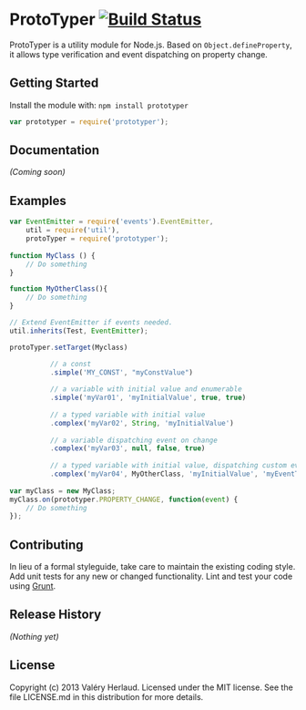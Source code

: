 # ProtoTyper [![Build Status](https://secure.travis-ci.org/operandom/prototyper.png?branch=master)](http://travis-ci.org/operandom/prototyper)
ProtoTyper is a utility module for Node.js. Based on `Object.defineProperty`, it allows type verification and event dispatching on property change.

## Getting Started
Install the module with: `npm install prototyper`

```javascript
var prototyper = require('prototyper');
```

## Documentation
_(Coming soon)_

## Examples
```javascript
var EventEmitter = require('events').EventEmitter,
	util = require('util'),
	protoTyper = require('prototyper');
	
function MyClass () {
	// Do something
}

function MyOtherClass(){
	// Do something
}

// Extend EventEmitter if events needed.
util.inherits(Test, EventEmitter);

protoTyper.setTarget(Myclass)

		  // a const
		  .simple('MY_CONST', "myConstValue")
		  
		  // a variable with initial value and enumerable
		  .simple('myVar01', 'myInitialValue', true, true)
		  
		  // a typed variable with initial value
		  .complex('myVar02', String, 'myInitialValue')
		  
		  // a variable dispatching event on change
		  .complex('myVar03', null, false, true)
		  
		  // a typed variable with initial value, dispatching custom event on change, enumerable and configurable
		  .complex('myVar04', MyOtherClass, 'myInitialValue', 'myEventType', true, true);
		  
var myClass = new MyClass;
myClass.on(prototyper.PROPERTY_CHANGE, function(event) {
	// Do something
});
```

## Contributing
In lieu of a formal styleguide, take care to maintain the existing coding style. Add unit tests for any new or changed functionality. Lint and test your code using [Grunt](http://gruntjs.com/).

## Release History
_(Nothing yet)_

## License
Copyright (c) 2013 Valéry Herlaud. Licensed under the MIT license.
See the file LICENSE.md in this distribution for more details.
